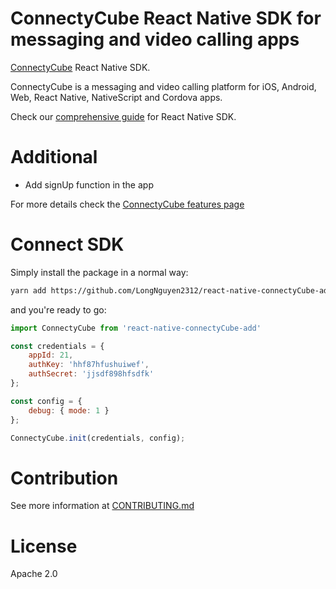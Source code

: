 # ConnectyCube React Native SDK for messaging and video calling apps

[ConnectyCube](https://connectycube.com) React Native SDK.

ConnectyCube is a messaging and video calling platform for iOS, Android, Web, React Native, NativeScript and Cordova apps.

Check our [comprehensive guide](https://developers.connectycube.com/reactnative/) for React Native SDK.

# Additional

* Add signUp function in the app

For more details check the [ConnectyCube features page](https://connectycube.com/features)

# Connect SDK

Simply install the package in a normal way:

```bash
yarn add https://github.com/LongNguyen2312/react-native-connectyCube-add.git
```

and you're ready to go:

```javascript
import ConnectyCube from 'react-native-connectyCube-add'

const credentials = {
    appId: 21,
    authKey: 'hhf87hfushuiwef',
    authSecret: 'jjsdf898hfsdfk'
};

const config = {
    debug: { mode: 1 }
};

ConnectyCube.init(credentials, config);
```

# Contribution

See more information at [CONTRIBUTING.md](.github/CONTRIBUTING.md)

# License

Apache 2.0
